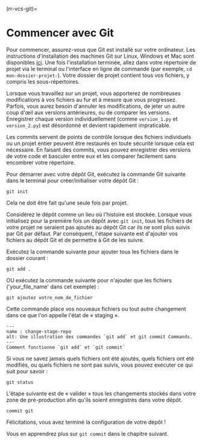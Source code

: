 (rr-vcs-git)=
# Commencer avec Git

Pour commencer, assurez-vous que Git est installé sur votre ordinateur. Les instructions d'installation des machines Git sur Linux, Windows et Mac sont disponibles [ici](https://Git-scm.com/book/en/v2/Getting-Started-Installing-Git). Une fois l'installation terminée, allez dans votre répertoire de projet via le terminal ou l'interface en ligne de commande (par exemple, `cd mon-dossier-projet-`). Votre dossier de projet contient tous vos fichiers, y compris les sous-répertoires.

Lorsque vous travaillez sur un projet, vous apporterez de nombreuses modifications à vos fichiers au fur et à mesure que vous progressez. Parfois, vous aurez besoin d'annuler les modifications, de jeter un autre coup d'œil aux versions antérieures, ou de comparer les versions. Enregistrer chaque version individuellement (comme `version_1.py` et `version_2.py`) est désordonné et devient rapidement impraticable.

Les commits servent de points de contrôle lorsque des fichiers individuels ou un projet entier peuvent être restaurés en toute sécurité lorsque cela est nécessaire. En faisant des commits, vous pouvez enregistrer des versions de votre code et basculer entre eux et les comparer facilement sans encombrer votre répertoire.

Pour démarrer avec votre dépôt Git, exécutez la commande Git suivante dans le terminal pour créer/initialiser votre dépôt Git :

```
git init
```

Cela ne doit être fait qu'une seule fois par projet.

Considérez le dépôt comme un lieu où l'histoire est stockée. Lorsque vous initialisez pour la première fois un dépôt avec `git init`, tous les fichiers de votre projet ne seraient pas ajoutés au dépôt Git car ils ne sont plus suivis par Git par défaut. Par conséquent, l'étape suivante est d'ajouter vos fichiers au dépôt Git et de permettre à Git de les suivre.

Exécutez la commande suivante pour ajouter tous les fichiers dans le dossier courant :
```
git add .
```
OU exécutez la commande suivante pour n'ajouter que les fichiers ('your_file_name' dans cet exemple) :
```
git ajoutez votre_nom_de_fichier
```

Cette commande place vos nouveaux fichiers ou tout autre changement dans ce que l'on appelle l'état de « staging ».

```{figure} ../../figures/change-stage-repo.png
---
name : change-stage-repo
alt: Une illustration des commandes `git add` et git commit Commands.
---
Comment fonctionne `git add` et `git commit`
```

Si vous ne savez jamais quels fichiers ont été ajoutés, quels fichiers ont été modifiés, ou quels fichiers ne sont pas suivis, vous pouvez exécuter ce qui suit pour savoir :

```
git status
```

L'étape suivante est de « valider » tous les changements stockés dans votre zone de pré-production afin qu'ils soient enregistrés dans votre dépôt.

```
commit git
```
Félicitations, vous avez terminé la configuration de votre dépôt !

Vous en apprendrez plus sur `git commit` dans le chapitre suivant.
